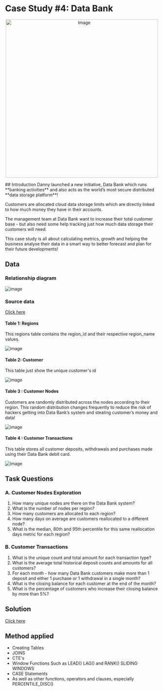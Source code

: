 # Case Study #4: Data Bank

<p align="center">
  <img src="https://user-images.githubusercontent.com/81607668/130343294-a8dcceb7-b6c3-4006-8ad2-fab2f6905258.png" alt="Image" width="500" height="520">
</p>
## Introduction
Danny launched a new initiative, Data Bank which runs **banking activities** and also acts as the world’s most secure distributed **data storage platform**!

Customers are allocated cloud data storage limits which are directly linked to how much money they have in their accounts. 

The management team at Data Bank want to increase their total customer base - but also need some help tracking just how much data storage their customers will need.

This case study is all about calculating metrics, growth and helping the business analyse their data in a smart way to better forecast and plan for their future developments!

## Data
### Relationship diagram
![image](https://github.com/leevanhoc/SQL-CHALLENGE-8-WEEK/assets/173981700/514338bc-4d0f-403c-9c29-23dd61269e8c)
### Source data
[Click here](https://8weeksqlchallenge.com/case-study-4/)

#### Table 1: Regions
This regions table contains the region_id and their respective region_name values.

![image](https://github.com/leevanhoc/SQL-CHALLENGE-8-WEEK/assets/173981700/a0ff79a6-2bcc-4c04-a72c-38e183a28f2b)

#### Table 2: Customer
This table just show the unique customer's id 

![image](https://github.com/leevanhoc/SQL-CHALLENGE-8-WEEK/assets/173981700/0d438398-1c40-4aab-8958-6c46aed3aa28)


#### Table 3 : Customer Nodes
Customers are randomly distributed across the nodes according to their region. This random distribution changes frequently to reduce the risk of hackers getting into Data Bank’s system and stealing customer’s money and data!

![image](https://github.com/leevanhoc/SQL-CHALLENGE-8-WEEK/assets/173981700/a5aa59b6-b8d4-41fa-ba61-fbd7dd4e7b1b)


#### Table 4 : Customer Transactions
This table stores all customer deposits, withdrawals and purchases made using their Data Bank debit card.

![image](https://github.com/leevanhoc/SQL-CHALLENGE-8-WEEK/assets/173981700/22fba458-e558-4134-8517-6904e7f668ea)

##  Task Questions

### A. Customer Nodes Exploration
1. How many unique nodes are there on the Data Bank system?
2. What is the number of nodes per region?
3. How many customers are allocated to each region?
4. How many days on average are customers reallocated to a different node?
5. What is the median, 80th and 95th percentile for this same reallocation days metric for each region?

### B. Customer Transactions
1. What is the unique count and total amount for each transaction type?
2. What is the average total historical deposit counts and amounts for all customers?
3. For each month - how many Data Bank customers make more than 1 deposit and either 1 purchase or 1 withdrawal in a single month?
4. What is the closing balance for each customer at the end of the month?
5. What is the percentage of customers who increase their closing balance by more than 5%?
 
## Solution
[Click here](https://github.com/leevanhoc/SQL-CHALLENGE-8-WEEK/blob/main/Case%20Study%20%234%20-%20Data%20Bank/Solution.md)
## Method applied
- Creating Tables
- JOINS
- CTE's
- Window Functions Such as LEAD() LAG() and RANK()  SLIDING WINDOWS
- CASE Statements
- As well as other functions, operators and clauses, especially PERCENTILE_DISC() 
